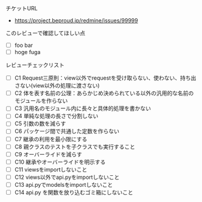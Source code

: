 チケットURL

- https://project.beproud.jp/redmine/issues/99999

このレビューで確認してほしい点

- [ ] foo bar
- [ ] hoge fuga

レビューチェックリスト

- [ ] C1 Request三原則：view以外でrequestを受け取らない、使わない、持ち出さない(view以外の処理に渡さない)
- [ ] C2 体を表す名前の公理：あらかじめ決められている以外の汎用的な名前のモジュールを作らない
- [ ] C3 汎用名のモジュール内に長々と具体的処理を書かない
- [ ] C4 単純な処理の長さで分割しない
- [ ] C5 引数の数を減らす
- [ ] C6 パッケージ間で共通した定数を作らない
- [ ] C7 継承の利用を最小限にする
- [ ] C8 親クラスのテストを子クラスでも実行すること
- [ ] C9 オーバーライドを減らす
- [ ] C10 継承やオーバーライドを明示する
- [ ] C11 viewsをimportしないこと
- [ ] C12 views以外でapi.pyをimportしないこと
- [ ] C13 api.pyでmodelsをimportしないこと
- [ ] C14 api.py を関数を放り込むゴミ箱にしないこと